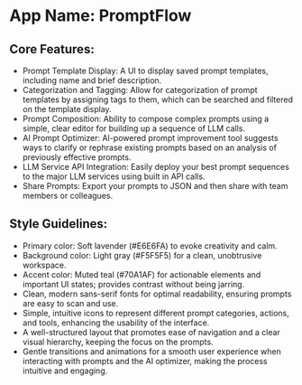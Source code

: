 # **App Name**: PromptFlow

## Core Features:

- Prompt Template Display: A UI to display saved prompt templates, including name and brief description.
- Categorization and Tagging: Allow for categorization of prompt templates by assigning tags to them, which can be searched and filtered on the template display.
- Prompt Composition: Ability to compose complex prompts using a simple, clear editor for building up a sequence of LLM calls.
- AI Prompt Optimizer: AI-powered prompt improvement tool suggests ways to clarify or rephrase existing prompts based on an analysis of previously effective prompts.
- LLM Service API Integration: Easily deploy your best prompt sequences to the major LLM services using built in API calls.
- Share Prompts: Export your prompts to JSON and then share with team members or colleagues.

## Style Guidelines:

- Primary color: Soft lavender (#E6E6FA) to evoke creativity and calm.
- Background color: Light gray (#F5F5F5) for a clean, unobtrusive workspace.
- Accent color: Muted teal (#70A1AF) for actionable elements and important UI states; provides contrast without being jarring.
- Clean, modern sans-serif fonts for optimal readability, ensuring prompts are easy to scan and use.
- Simple, intuitive icons to represent different prompt categories, actions, and tools, enhancing the usability of the interface.
- A well-structured layout that promotes ease of navigation and a clear visual hierarchy, keeping the focus on the prompts.
- Gentle transitions and animations for a smooth user experience when interacting with prompts and the AI optimizer, making the process intuitive and engaging.